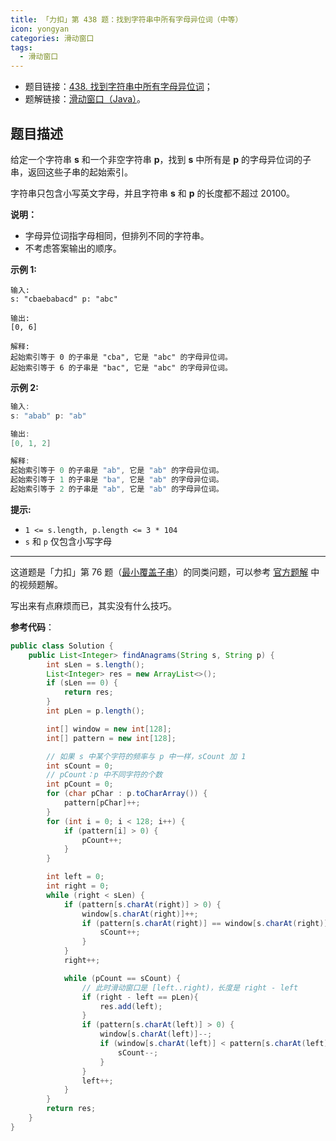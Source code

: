 ```yaml
---
title: 「力扣」第 438 题：找到字符串中所有字母异位词（中等）
icon: yongyan
categories: 滑动窗口
tags:
  - 滑动窗口
---
```


+ 题目链接：[438. 找到字符串中所有字母异位词](https://leetcode-cn.com/problems/find-all-anagrams-in-a-string/)；
+ 题解链接：[滑动窗口（Java）](https://leetcode-cn.com/problems/VabMRr/solution/hua-dong-chuang-kou-java-by-liweiwei1419-r567/)。

## 题目描述

给定一个字符串 **s** 和一个非空字符串 **p**，找到 **s** 中所有是 **p** 的字母异位词的子串，返回这些子串的起始索引。

字符串只包含小写英文字母，并且字符串 **s** 和 **p** 的长度都不超过 20100。

**说明：**

- 字母异位词指字母相同，但排列不同的字符串。
- 不考虑答案输出的顺序。

**示例 1:**

```
输入:
s: "cbaebabacd" p: "abc"

输出:
[0, 6]

解释:
起始索引等于 0 的子串是 "cba", 它是 "abc" 的字母异位词。
起始索引等于 6 的子串是 "bac", 它是 "abc" 的字母异位词。
```

**示例 2:**

```Java []
输入:
s: "abab" p: "ab"

输出:
[0, 1, 2]

解释:
起始索引等于 0 的子串是 "ab", 它是 "ab" 的字母异位词。
起始索引等于 1 的子串是 "ba", 它是 "ab" 的字母异位词。
起始索引等于 2 的子串是 "ab", 它是 "ab" 的字母异位词。
```



**提示:**

- `1 <= s.length, p.length <= 3 * 104`
- `s` 和 `p` 仅包含小写字母

---

这道题是「力扣」第 76 题（[最小覆盖子串](https://leetcode-cn.com/problems/minimum-window-substring/)）的同类问题，可以参考 [官方题解](https://leetcode-cn.com/problems/minimum-window-substring/solution/zui-xiao-fu-gai-zi-chuan-by-leetcode-solution/) 中的视频题解。

写出来有点麻烦而已，其实没有什么技巧。

**参考代码**：

```Java []
public class Solution {
    public List<Integer> findAnagrams(String s, String p) {
        int sLen = s.length();
        List<Integer> res = new ArrayList<>();
        if (sLen == 0) {
            return res;
        }
        int pLen = p.length();

        int[] window = new int[128];
        int[] pattern = new int[128];

        // 如果 s 中某个字符的频率与 p 中一样，sCount 加 1
        int sCount = 0;
        // pCount：p 中不同字符的个数
        int pCount = 0;
        for (char pChar : p.toCharArray()) {
            pattern[pChar]++;
        }
        for (int i = 0; i < 128; i++) {
            if (pattern[i] > 0) {
                pCount++;
            }
        }

        int left = 0;
        int right = 0;
        while (right < sLen) {
            if (pattern[s.charAt(right)] > 0) {
                window[s.charAt(right)]++;
                if (pattern[s.charAt(right)] == window[s.charAt(right)]) {
                    sCount++;
                }
            }
            right++;

            while (pCount == sCount) {
                // 此时滑动窗口是 [left..right)，长度是 right - left
                if (right - left == pLen){
                    res.add(left);
                }
                if (pattern[s.charAt(left)] > 0) {
                    window[s.charAt(left)]--;
                    if (window[s.charAt(left)] < pattern[s.charAt(left)]) {
                        sCount--;
                    }
                }
                left++;
            }
        }
        return res;
    }
}
```